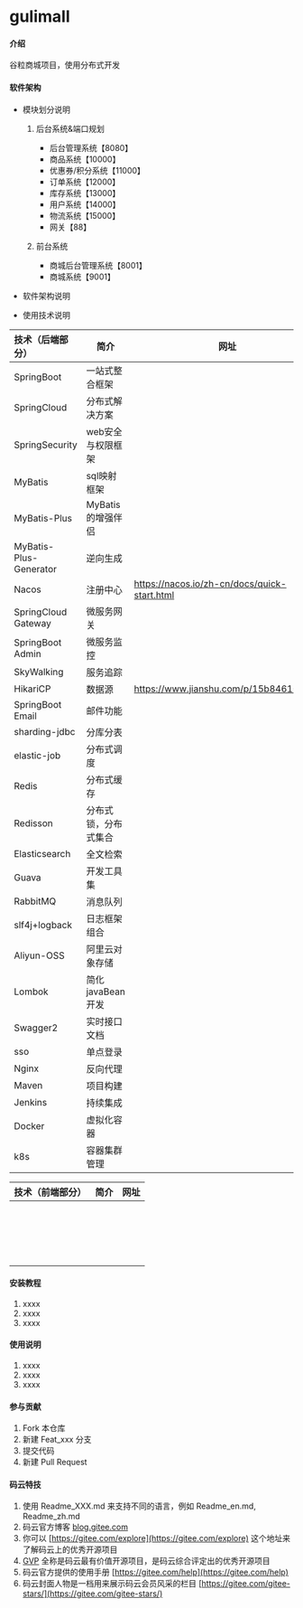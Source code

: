 # gulimall

#### 介绍
谷粒商城项目，使用分布式开发

#### 软件架构
- 模块划分说明
    1. 后台系统&端口规划
        - 后台管理系统【8080】
        - 商品系统【10000】
        - 优惠券/积分系统【11000】
        - 订单系统【12000】
        - 库存系统【13000】
        - 用户系统【14000】
        - 物流系统【15000】
        - 网关【88】
    
    2. 前台系统
        - 商城后台管理系统【8001】
        - 商城系统【9001】
- 软件架构说明



- 使用技术说明

| 技术（后端部分）       | 简介                 | 网址                                         |
| :--------------------- | -------------------- | -------------------------------------------- |
| SpringBoot             | 一站式整合框架       |                                              |
| SpringCloud            | 分布式解决方案       |                                              |
| SpringSecurity         | web安全与权限框架    |                                              |
| MyBatis                | sql映射框架          |                                              |
| MyBatis-Plus           | MyBatis的增强伴侣    |                                              |
| MyBatis-Plus-Generator | 逆向生成             |                                              |
| Nacos                  | 注册中心             | https://nacos.io/zh-cn/docs/quick-start.html |
| SpringCloud Gateway    | 微服务网关           |                                              |
| SpringBoot Admin       | 微服务监控           |                                              |
| SkyWalking             | 服务追踪             |                                              |
| HikariCP               | 数据源               | https://www.jianshu.com/p/15b846107a7c       |
| SpringBoot Email       | 邮件功能             |                                              |
| sharding-jdbc          | 分库分表             |                                              |
| elastic-job            | 分布式调度           |                                              |
| Redis                  | 分布式缓存           |                                              |
| Redisson               | 分布式锁，分布式集合 |                                              |
| Elasticsearch          | 全文检索             |                                              |
| Guava                  | 开发工具集           |                                              |
| RabbitMQ               | 消息队列             |                                              |
| slf4j+logback          | 日志框架组合         |                                              |
| Aliyun-OSS             | 阿里云对象存储       |                                              |
| Lombok                 | 简化javaBean开发     |                                              |
| Swagger2               | 实时接口文档         |                                              |
| sso                    | 单点登录             |                                              |
| Nginx                  | 反向代理             |                                              |
| Maven                  | 项目构建             |                                              |
| Jenkins                | 持续集成             |                                              |
| Docker                 | 虚拟化容器           |                                              |
| k8s                    | 容器集群管理         |                                              |





| 技术（前端部分） | 简介 | 网址 |
| ---------------- | ---- | ---- |
|                  |      |      |
|                  |      |      |
|                  |      |      |
|                  |      |      |
|                  |      |      |
|                  |      |      |
|                  |      |      |
|                  |      |      |
|                  |      |      |
|                  |      |      |
|                  |      |      |
|                  |      |      |
|                  |      |      |
|                  |      |      |
|                  |      |      |
|                  |      |      |
|                  |      |      |
|                  |      |      |
|                  |      |      |



#### 安装教程

1. xxxx
2. xxxx
3. xxxx

#### 使用说明

1. xxxx
2. xxxx
3. xxxx

#### 参与贡献

1. Fork 本仓库
2. 新建 Feat_xxx 分支
3. 提交代码
4. 新建 Pull Request


#### 码云特技

1. 使用 Readme\_XXX.md 来支持不同的语言，例如 Readme\_en.md, Readme\_zh.md
2. 码云官方博客 [blog.gitee.com](https://blog.gitee.com)
3. 你可以 [https://gitee.com/explore](https://gitee.com/explore) 这个地址来了解码云上的优秀开源项目
4. [GVP](https://gitee.com/gvp) 全称是码云最有价值开源项目，是码云综合评定出的优秀开源项目
5. 码云官方提供的使用手册 [https://gitee.com/help](https://gitee.com/help)
6. 码云封面人物是一档用来展示码云会员风采的栏目 [https://gitee.com/gitee-stars/](https://gitee.com/gitee-stars/)